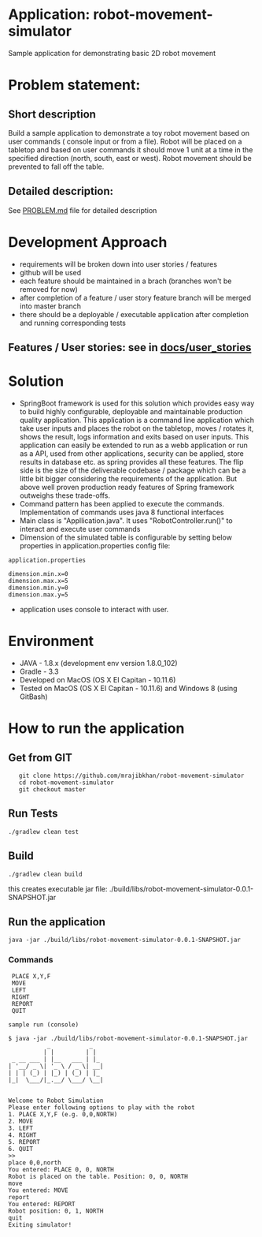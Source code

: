 # Application: robot-movement-simulator
Sample application for demonstrating basic 2D robot movement

# Problem statement:
## Short description
Build a sample application to demonstrate a toy robot movement based on user commands ( console input or from a file).
Robot will be placed on a tabletop and based on user commands it should move 1 unit at a time in the specified direction (north, south, east or west).
Robot movement should be prevented to fall off the table.
## Detailed description:  
See [PROBLEM.md](PROBLEM.md) file for detailed description

# Development Approach
 * requirements will be broken down into user stories / features 
 * github will be used
 * each feature should be maintained in a brach (branches won't be removed for now)
 * after completion of a feature / user story feature branch will be merged into master branch 
 * there should be a deployable / executable application after completion and running corresponding tests  
 
## Features / User stories: see in [docs/user_stories](docs/user_stories.md)

# Solution
 * SpringBoot framework is used for this solution which provides easy way to build highly configurable, deployable and maintainable 
production quality application. This application is a command line application which take user inputs and places the
robot on the tabletop, moves / rotates it, shows the result, logs information and exits based on user inputs. 
This application can easily be extended to run as a webb application or run as a API, used from other applications, security 
can be applied, store results in database etc. as spring provides all these features. 
The flip side is the size of the deliverable codebase / package which can be a little bit bigger considering the requirements 
of the application. But above well proven production ready features of Spring framework outweighs these trade-offs.
 * Command pattern has been applied to execute the commands. Implementation of commands uses java 8 functional interfaces
 * Main class is "Appllication.java". It uses "RobotController.run()" to interact and execute user commands   
 * Dimension of the simulated table is configurable by setting below properties in application.properties config file:
  
  `application.properties`
  ```
  dimension.min.x=0
  dimension.max.x=5
  dimension.min.y=0
  dimension.max.y=5
  ```
 * application uses console to interact with user. 
 
# Environment
 * JAVA - 1.8.x (development env version 1.8.0_102)
 * Gradle - 3.3
 * Developed on MacOS (OS X EI Capitan - 10.11.6)
 * Tested on MacOS (OS X EI Capitan - 10.11.6) and Windows 8 (using GitBash)
 
# **How to run the application**  
## Get from GIT
```
   git clone https://github.com/mrajibkhan/robot-movement-simulator
   cd robot-movement-simulator
   git checkout master
```
## Run Tests
```
./gradlew clean test
```
## Build
```
./gradlew clean build
```
this creates executable jar file: ./build/libs/robot-movement-simulator-0.0.1-SNAPSHOT.jar

## Run the application
```
java -jar ./build/libs/robot-movement-simulator-0.0.1-SNAPSHOT.jar
```
### Commands
```
 PLACE X,Y,F
 MOVE
 LEFT
 RIGHT
 REPORT
 QUIT
```
`sample run (console)`
```
$ java -jar ./build/libs/robot-movement-simulator-0.0.1-SNAPSHOT.jar
           _           _
          | |         | |
 _ __ ___ | |__   ___ | |_
| '__/ _ \| '_ \ / _ \| __|
| | | (_) | |_) | (_) | |_
|_|  \___/|_.__/ \___/ \__|


Welcome to Robot Simulation
Please enter following options to play with the robot 
1. PLACE X,Y,F (e.g. 0,0,NORTH)
2. MOVE 
3. LEFT
4. RIGHT 
5. REPORT
6. QUIT
>>    
place 0,0,north
You entered: PLACE 0, 0, NORTH
Robot is placed on the table. Position: 0, 0, NORTH
move
You entered: MOVE
report
You entered: REPORT
Robot position: 0, 1, NORTH
quit
Exiting simulator!

```

 


  
